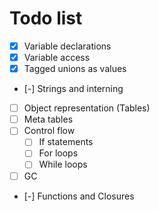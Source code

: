 # Todo list

- [x] Variable declarations
- [x] Variable access
- [x] Tagged unions as values
- [-] Strings and interning
- [ ] Object representation (Tables)
- [ ] Meta tables
- [ ] Control flow
  - [ ] If statements
  - [ ] For loops
  - [ ] While loops
- [ ] GC
- [-] Functions and Closures
